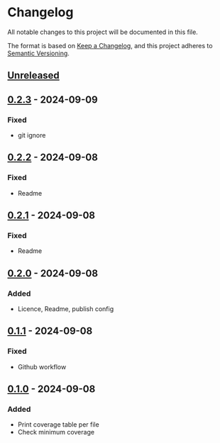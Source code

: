 # Changelog
All notable changes to this project will be documented in this file.

The format is based on [Keep a Changelog](https://keepachangelog.com/en/1.0.0/), and this project adheres to [Semantic Versioning](https://semver.org/spec/v2.0.0.html).

## [Unreleased]

## [0.2.3] - 2024-09-09
### Fixed
- git ignore

## [0.2.2] - 2024-09-08
### Fixed
- Readme

## [0.2.1] - 2024-09-08
### Fixed
- Readme

## [0.2.0] - 2024-09-08
### Added
- Licence, Readme, publish config

## [0.1.1] - 2024-09-08
### Fixed
- Github workflow

## [0.1.0] - 2024-09-08
### Added
- Print coverage table per file
- Check minimum coverage

[Unreleased]: https://github.com/gilcu2/covertable/compare/0.2.3...master
[0.2.3]: https://github.com/gilcu2/covertable/compare/0.2.2...0.2.3
[0.2.2]: https://github.com/gilcu2/covertable/compare/0.2.1...0.2.2
[0.2.1]: https://github.com/gilcu2/covertable/compare/0.2.0...0.2.1
[0.2.0]: https://github.com/gilcu2/covertable/compare/0.1.1...0.2.0
[0.1.1]: https://github.com/gilcu2/covertable/compare/0.1.0...0.1.1
[0.1.0]: https://github.com/gilcu2/covertable/tree/0.1.0
